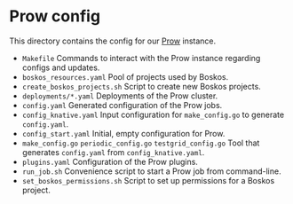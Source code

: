 # Prow config

This directory contains the config for our
[Prow](https://github.com/kubernetes/test-infra/tree/master/prow) instance.

- `Makefile` Commands to interact with the Prow instance regarding configs and
  updates.
- `boskos_resources.yaml` Pool of projects used by Boskos.
- `create_boskos_projects.sh` Script to create new Boskos projects.
- `deployments/*.yaml` Deployments of the Prow cluster.
- `config.yaml` Generated configuration of the Prow jobs.
- `config_knative.yaml` Input configuration for `make_config.go` to generate
  `config.yaml`.
- `config_start.yaml` Initial, empty configuration for Prow.
- `make_config.go` `periodic_config.go` `testgrid_config.go` Tool that generates
  `config.yaml` from `config_knative.yaml`.
- `plugins.yaml` Configuration of the Prow plugins.
- `run_job.sh` Convenience script to start a Prow job from command-line.
- `set_boskos_permissions.sh` Script to set up permissions for a Boskos project.

